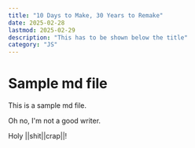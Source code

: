 ```yaml
---
title: "10 Days to Make, 30 Years to Remake"
date: 2025-02-28
lastmod: 2025-02-29
description: "This has to be shown below the title"
category: "JS"
---
```


# Sample md file

This is a sample md file.

Oh no, I'm not a good writer.

Holy ||shit||crap||!

